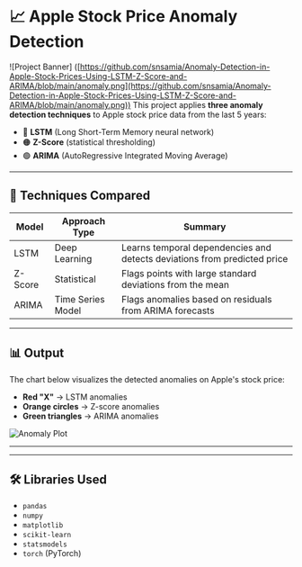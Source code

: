 
# 📈 Apple Stock Price Anomaly Detection

![Project Banner] ([https://github.com/snsamia/Anomaly-Detection-in-Apple-Stock-Prices-Using-LSTM-Z-Score-and-ARIMA/blob/main/anomaly.png](https://github.com/snsamia/Anomaly-Detection-in-Apple-Stock-Prices-Using-LSTM-Z-Score-and-ARIMA/blob/main/anomaly.png))
This project applies **three anomaly detection techniques** to Apple stock price data from the last 5 years:


- 🔴 **LSTM** (Long Short-Term Memory neural network)
- 🟠 **Z-Score** (statistical thresholding)
- 🟢 **ARIMA** (AutoRegressive Integrated Moving Average)

---

## 🧠 Techniques Compared

| Model      | Approach Type    | Summary |
|------------|------------------|---------|
| LSTM       | Deep Learning    | Learns temporal dependencies and detects deviations from predicted price |
| Z-Score    | Statistical      | Flags points with large standard deviations from the mean |
| ARIMA      | Time Series Model | Flags anomalies based on residuals from ARIMA forecasts |

---

## 📊 Output

The chart below visualizes the detected anomalies on Apple's stock price:

- **Red "X"** → LSTM anomalies  
- **Orange circles** → Z-score anomalies  
- **Green triangles** → ARIMA anomalies  

![Anomaly Plot](./52643a37-ab8c-4fa0-b000-70181785a086.png)

---


---

## 🛠️ Libraries Used

- `pandas`
- `numpy`
- `matplotlib`
- `scikit-learn`
- `statsmodels`
- `torch` (PyTorch)
